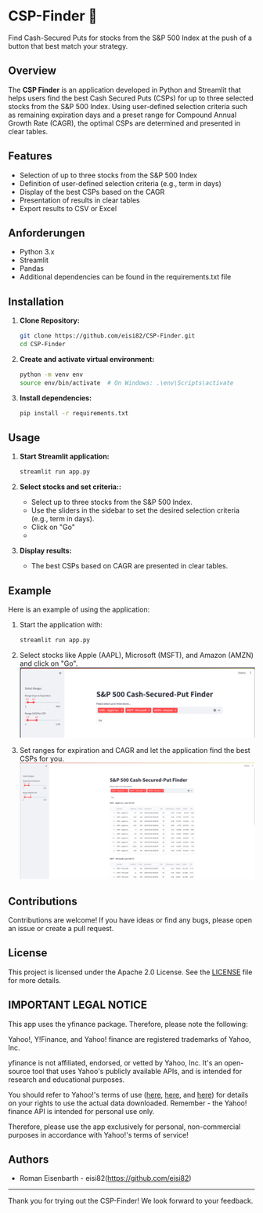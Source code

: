 # CSP-Finder 🎯
Find Cash-Secured Puts for stocks from the S&P 500 Index at the push of a button that best match your strategy.

## Overview
The **CSP Finder** is an application developed in Python and Streamlit that helps users find the best Cash Secured Puts (CSPs) for up to three selected stocks from the S&P 500 Index. Using user-defined selection criteria such as remaining expiration days and a preset range for Compound Annual Growth Rate (CAGR), the optimal CSPs are determined and presented in clear tables.

## Features
- Selection of up to three stocks from the S&P 500 Index
- Definition of user-defined selection criteria (e.g., term in days)
- Display of the best CSPs based on the CAGR
- Presentation of results in clear tables
- Export results to CSV or Excel

## Anforderungen
- Python 3.x
- Streamlit
- Pandas
- Additional dependencies can be found in the requirements.txt file

## Installation
1. **Clone Repository:**
    ```sh
    git clone https://github.com/eisi82/CSP-Finder.git
    cd CSP-Finder
    ```

2. **Create and activate virtual environment:**
    ```sh
    python -m venv env
    source env/bin/activate  # On Windows: .\env\Scripts\activate
    ```

3. **Install dependencies:**
    ```sh
    pip install -r requirements.txt
    ```

## Usage
1. **Start Streamlit application:**
    ```sh
    streamlit run app.py
    ```

2. **Select stocks and set criteria::**
    - Select up to three stocks from the S&P 500 Index.
    - Use the sliders in the sidebar to set the desired selection criteria (e.g., term in days).
    - Click on "Go"
    -     

3. **Display results:**
    - The best CSPs based on CAGR are presented in clear tables.

## Example
Here is an example of using the application:

1. Start the application with:
    ```sh
    streamlit run app.py
    ```

2. Select stocks like Apple (AAPL), Microsoft (MSFT), and Amazon (AMZN) and click on "Go".
![Auswahl von drei Aktien](images/screenshot1.png)


3. Set ranges for expiration and CAGR and let the application find the best CSPs for you.
![Ergebnis](images/screenshot2.png)

## Contributions
Contributions are welcome! If you have ideas or find any bugs, please open an issue or create a pull request.

## License
This project is licensed under the Apache 2.0 License. See the [LICENSE](LICENSE) file for more details.

## IMPORTANT LEGAL NOTICE
This app uses the yfinance package. Therefore, please note the following:

Yahoo!, Y!Finance, and Yahoo! finance are registered trademarks of Yahoo, Inc.

yfinance is not affiliated, endorsed, or vetted by Yahoo, Inc. It's an open-source tool that uses Yahoo's publicly available APIs, and is intended for research and educational purposes.

You should refer to Yahoo!'s terms of use ([here](https://policies.yahoo.com/us/en/yahoo/terms/product-atos/apiforydn/index.htm), [here](https://legal.yahoo.com/us/en/yahoo/terms/otos/index.html), and [here](https://policies.yahoo.com/us/en/yahoo/terms/index.htm)) for details on your rights to use the actual data downloaded. Remember - the Yahoo! finance API is intended for personal use only.

Therefore, please use the app exclusively for personal, non-commercial purposes in accordance with Yahoo!'s terms of service!

## Authors
- Roman Eisenbarth - eisi82(https://github.com/eisi82)

---

Thank you for trying out the CSP-Finder! We look forward to your feedback.

